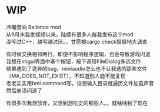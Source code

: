 # WIP
冷曦音响 Ballance mod<br>
从9月末我发视频以来，陆续有很多人催我发布这个mod<br>
没写过C++，越写越讨厌。。甘愿被cargo check狠狠地大调查<br>

有时候交换相邻两行，即便不影响程序逻辑，也会导致游戏闪退<br>
我想在imgui界面中塞个按钮，按下调用FileDialog多选文件<br>
结果遇到了诡异的bug，miniaudio怎么也不认我选的那些文件（MA_DOES_NOT_EXIST），不知道别人能不能复现<br>
老老实实用bml command写，设想输入目录就遍历文件加载声音<br>
然后崩溃闪退了<br>

有很多次我想放弃，又想到想吃史的那些人。。就咕咕到了现在
